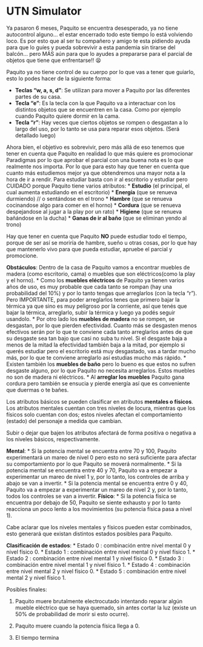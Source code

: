 # UTN Simulator

Ya pasaron 6 meses, Paquito se encuentra desesperado, ya no tiene
autocontrol alguno... el estar encerrado todo este tiempo lo está
volviendo loco. Es por esto que al ser tu compañero y amigo te esta
pidiendo ayuda para que lo guíes y pueda sobrevivir a esta pandemia sin
tirarse del balcón... pero MÁS aún para que lo ayudes a prepararse para
el parcial de objetos que tiene que enfrentarse!! 😫

Paquito ya no tiene control de su cuerpo por lo que vas a tener que guiarlo, esto lo podes hacer de la siguiente forma:
-   **Teclas “w, a, s, d”**: Se utilizan para mover a Paquito por las
    diferentes partes de su casa.
-   **Tecla “e”**: Es la tecla con la que Paquito va a interactuar con los
    distintos objetos que se encuentren en la casa. Como por ejemplo
    cuando Paquito quiere dormir en la cama.
-   **Tecla “r”**: Hay veces que ciertos objetos se rompen o desgastan a lo
    largo del uso, por lo tanto se usa para reparar esos objetos. (Será
    detallado luego)

Ahora bien, el objetivo es sobrevivir, pero más allá de eso tenemos que
tener en cuenta que Paquito en realidad lo que más quiere es promocionar
Paradigmas por lo que aprobar el parcial con una buena nota es lo que
realmente nos importa. Por lo que para esto hay que tener en cuenta que
cuanto más estudiemos mejor ya que obtendremos una mayor nota a la hora
de ir a rendir. Para estudiar basta con ir al escritorio y estudiar pero
CUIDADO porque Paquito tiene varios atributos: \* **Estudio** (el principal,
el cual aumenta estudiando en el escritorio) \* **Energía** (que se renueva
durmiendo) // o sentándose en el trono \* **Hambre** (que se renueva
cocinandose algo para comer en el horno) \* **Cordura** (que se renueva
despejandose al jugar a la play por un rato) \* **Higiene** (que se renueva
bañándose en la ducha) \* **Ganas de ir al baño** (que se eliminan yendo al
trono)

Hay que tener en cuenta que Paquito **NO** puede estudiar todo el tiempo,
porque de ser así se moriría de hambre, sueño u otras cosas, por lo que
hay que mantenerlo vivo para que pueda estudiar, apruebe el parcial y
promocione.

**Obstáculos**: Dentro de la casa de Paquito vamos a encontrar muebles de
madera (como escritorio, cama) o muebles que son eléctricos(como la play
y el horno). \* Como los **muebles eléctricos** de Paquito ya tienen varios
años de uso, es muy probable que cada tanto se rompan (hay una
probabilidad del 10%) y por lo tanto tengas que arreglarlos (con la
tecla “r”). Pero IMPORTANTE, para poder arreglarlos tenes que primero
bajar la térmica ya que sino es muy peligroso por la corriente, así que
tenés que bajar la térmica, arreglarlo, subir la térmica y luego ya
podés seguir usandolo. \* Por otro lado los **muebles de madera** no se
rompen, se desgastan, por lo que pierden efectividad. Cuanto más se
desgasten menos efectivos serán por lo que te conviene cada tanto
arreglarlos antes de que su desgaste sea tan bajo que casi no suba tu
nivel. Si el desgaste baja a menos de la mitad la efectividad también
baja a la mitad, por ejemplo si querés estudiar pero el escritorio está
muy desgastado, vas a tardar mucho más, por lo que te conviene
arreglarlo así estudias mucho más rápido. \* Existen también los **muebles
de baño** pero lo bueno es que estos no sufren desgaste alguno, por lo que
Paquito no necesita arreglarlos. Estos muebles no son de madera ni
eléctricos. \* Al **arreglar los muebles** Paquito gana cordura pero también
se ensucia y pierde energía así que es conveniente que duermas o te
bañes.

Los atributos básicos se pueden clasificar en atributos **mentales o
físicos**. Los atributos mentales cuentan con tres niveles de locura,
mientras que los físicos solo cuentan con dos; estos niveles afectan el
comportamiento (estado) del personaje a medida que cambian.

Subir o dejar que bajen los atributos afectará de forma positiva o
negativa a los niveles básicos, respectivamente.

**Mental**: \* Si la potencia mental se encuentra entre 70 y 100, Paquito
experimentará un mareo de nivel 0 pero esto no será suficiente para
afectar su comportamiento por lo que Paquito se moverá normalmente. \*
Si la potencia mental se encuentra entre 40 y 70, Paquito va a empezar a
experimentar un mareo de nivel 1 y, por lo tanto, los controles de
arriba y abajo se van a invertir. \* Si la potencia mental se encuentra
entre 0 y 40, Paquito va a empezar a experimentar un mareo de nivel 2 y,
por lo tanto, todos los controles se van a invertir. **Físico**: \* Si la
potencia física se encuentra por debajo de 50, Paquito se siente
exhausto y por lo tanto reacciona un poco lento a los movimientos (su
potencia física pasa a nivel 1).

Cabe aclarar que los niveles mentales y físicos pueden estar combinados,
esto generará que existan distintos estados posibles para Paquito.

**Clasificación de estados**: \* Estado 0 : combinación entre nivel mental 0
y nivel físico 0. \* Estado 1 : combinación entre nivel mental 0 y nivel
físico 1. \* Estado 2 : combinación entre nivel mental 1 y nivel físico
0. \* Estado 3 : combinación entre nivel mental 1 y nivel físico 1. \*
Estado 4 : combinación entre nivel mental 2 y nivel físico 0. \* Estado
5 : combinación entre nivel mental 2 y nivel físico 1.

Posibles finales:

1.  Paquito muere brutalmente electrocutado intentando reparar algún
    mueble eléctrico que se haya quemado, sin antes cortar la luz
    (existe un 50% de probabilidad de morir si esto ocurre).

2.  Paquito muere cuando la potencia física llega a 0.
3.  El tiempo termina
